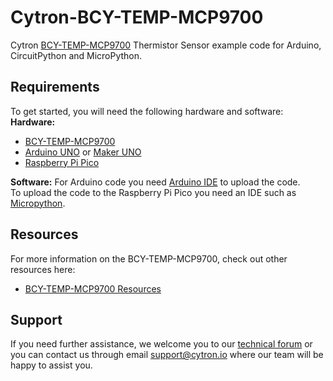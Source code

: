# Cytron-BCY-TEMP-MCP9700
Cytron [BCY-TEMP-MCP9700]() Thermistor Sensor example code for Arduino, CircuitPython and MicroPython.

## Requirements  
To get started, you will need the following hardware and software:  
**Hardware:**  
* [BCY-TEMP-MCP9700]()  
* [Arduino UNO](https://my.cytron.io/p-arduino-uno-rev3-main-board) or [Maker UNO](https://my.cytron.io/p-maker-uno-simplifying-arduino-for-education)  
* [Raspberry Pi Pico](https://my.cytron.io/p-raspberry-pi-pico-board)  

**Software:** 
For Arduino code you need [Arduino IDE](https://www.arduino.cc/en/software) to upload the code.  
To upload the code to the Raspberry Pi Pico you need an IDE such as [Micropython](https://micropython.org/download/).

## Resources 
For more information on the BCY-TEMP-MCP9700, check out other resources here:  
* [BCY-TEMP-MCP9700 Resources](/#tab-resource)  

## Support
If you need further assistance, we welcome you to our [technical forum](http://forum.cytron.io) or you can contact us through email support@cytron.io where our team will be happy to assist you. 


